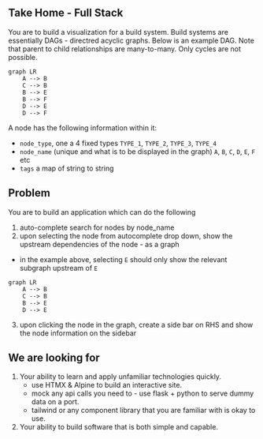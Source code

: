 ## Take Home - Full Stack

You are to build a visualization for a build system. Build systems are essentially DAGs - directred acyclic graphs.
Below is an example DAG. Note that parent to child relationships are many-to-many. Only cycles are not possible.

```mermaid
graph LR
    A --> B
    C --> B
    B --> E
    B --> F
    D --> E
    D --> F
```

A node has the following information within it: 
- `node_type`, one a 4 fixed types `TYPE_1`, `TYPE_2`, `TYPE_3`, `TYPE_4`
- `node_name` (unique and what is to be displayed in the graph) `A`, `B`, `C`, `D`, `E`, `F` etc
- `tags` a map of string to string 

## Problem

You are to build an application which can do the following
1. auto-complete search for nodes by node_name
2. upon selecting the node from autocomplete drop down, show the upstream dependencies of the node - as a graph
  - in the example above, selecting `E` should only show the relevant subgraph upstream of `E`
```mermaid
graph LR
    A --> B
    C --> B
    B --> E
    D --> E
```
3. upon clicking the node in the graph, create a side bar on RHS and show the node information on the sidebar



## We are looking for 
1. Your ability to learn and apply unfamiliar technologies quickly.
   - use HTMX & Alpine to build an interactive site. 
   - mock any api calls you need to - use flask + python to serve dummy data on a port.
   - tailwind or any component library that you are familiar with is okay to use.
2. Your ability to build software that is both simple and capable.
